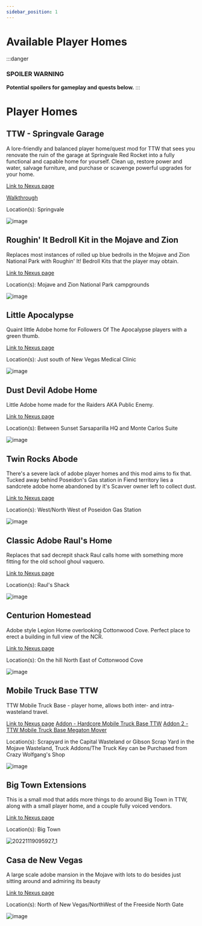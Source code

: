 ```yaml
---
sidebar_position: 1
---
```


# Available Player Homes
:::danger
### SPOILER WARNING
**Potential spoilers for gameplay and quests below.**
:::
# **Player Homes**

## **TTW - Springvale Garage** 

A lore-friendly and balanced player home/quest mod for TTW that sees you renovate the ruin of the garage at Springvale Red Rocket into a fully functional and capable home for yourself. Clean up, restore power and water, salvage furniture, and purchase or scavenge powerful upgrades for your home. 

[Link to Nexus page](https://www.nexusmods.com/newvegas/mods/76503)

[Walkthrough](https://www.nexusmods.com/newvegas/articles/55908)

Location(s): Springvale

![image](https://user-images.githubusercontent.com/114360108/202834767-58dfd391-90dc-445e-a632-52e710c62366.png)


## **Roughin' It Bedroll Kit in the Mojave and Zion**

Replaces most instances of rolled up blue bedrolls in the Mojave and Zion National Park with Roughin' It! Bedroll Kits that the player may obtain. 

[Link to Nexus page](https://www.nexusmods.com/newvegas/mods/68105)

Location(s): Mojave and Zion National Park campgrounds

![image](https://user-images.githubusercontent.com/114360108/202835292-50b0b3c0-3704-4e3e-b134-5c54bf4649dc.png)


## **Little Apocalypse** 

Quaint little Adobe home for Followers Of The Apocalypse players with a green thumb.

[Link to Nexus page](https://www.nexusmods.com/newvegas/mods/76100)

Location(s): Just south of New Vegas Medical Clinic

![image](https://user-images.githubusercontent.com/114360108/202835943-cb56f07e-d1c7-4269-99aa-ac4e42f7ee66.png)


## **Dust Devil Adobe Home**

Little Adobe home made for the Raiders AKA Public Enemy. 

[Link to Nexus page](https://www.nexusmods.com/newvegas/mods/76098)

Location(s): Between Sunset Sarsaparilla HQ and Monte Carlos Suite

![image](https://user-images.githubusercontent.com/114360108/202836068-967514c6-b510-450b-a4f0-34b80c34b9ec.png)


## **Twin Rocks Abode**

There's a severe lack of adobe player homes and this mod aims to fix that. Tucked away behind Poseidon's Gas station in Fiend territory lies a sandcrete adobe home abandoned by it's Scavver owner left to collect dust. 

[Link to Nexus page](https://www.nexusmods.com/newvegas/mods/75561)

Location(s): West/North West of Poseidon Gas Station

![image](https://user-images.githubusercontent.com/114360108/202836169-2e7d4f6a-0cd6-498b-b3ad-808e8e022693.png)


## **Classic Adobe Raul's Home**

Replaces that sad decrepit shack Raul calls home with something more fitting for the old school ghoul vaquero.

[Link to Nexus page](https://www.nexusmods.com/newvegas/mods/75424)

Location(s): Raul's Shack

![image](https://user-images.githubusercontent.com/114360108/202836231-eb0c0a8b-efbf-43ab-9fca-a9a7f55c0f40.png)

## **Centurion Homestead**

Adobe style Legion Home overlooking Cottonwood Cove. Perfect place to erect a building in full view of the NCR.

[Link to Nexus page](https://www.nexusmods.com/newvegas/mods/76103)

Location(s): On the hill North East of Cottonwood Cove

![image](https://user-images.githubusercontent.com/114360108/202836386-23a3d5f3-497d-47af-bfa0-420973b2d5d1.png)


## **Mobile Truck Base TTW**

TTW Mobile Truck Base - player home, allows both inter- and intra-wasteland travel.

[Link to Nexus page](https://www.nexusmods.com/newvegas/mods/79005)
[Addon - Hardcore Mobile Truck Base TTW](https://www.nexusmods.com/newvegas/mods/80421)
[Addon 2 - TTW Mobile Truck Base Megaton Mover](https://www.nexusmods.com/newvegas/mods/77160)

Location(s): Scrapyard in the Capital Wasteland or Gibson Scrap Yard in the Mojave Wasteland, Truck Addons/The Truck Key can be Purchased from Crazy Wolfgang's Shop

![image](https://user-images.githubusercontent.com/114360108/202836538-d0c85e68-f82a-49f0-824d-2c842b3f3ef8.png)


## **Big Town Extensions**

This is a small mod that adds more things to do around Big Town in TTW, along with a small player home, and a couple fully voiced vendors. 

[Link to Nexus page](https://www.nexusmods.com/newvegas/mods/74825)

Location(s): Big Town

![20221119095927_1](https://user-images.githubusercontent.com/114360108/202857212-28d539f3-a3b7-49a6-8a14-19a98bc7ebf3.jpg)

## **Casa de New Vegas**

A large scale adobe mansion in the Mojave with lots to do besides just sitting around and admiring its beauty

[Link to Nexus page](https://www.nexusmods.com/newvegas/mods/76101)

Location(s): North of New Vegas/NorthWest of the Freeside North Gate

![image](https://user-images.githubusercontent.com/112358568/227043753-d0607773-df5c-4c3f-822d-411f2ba77fa9.png)

